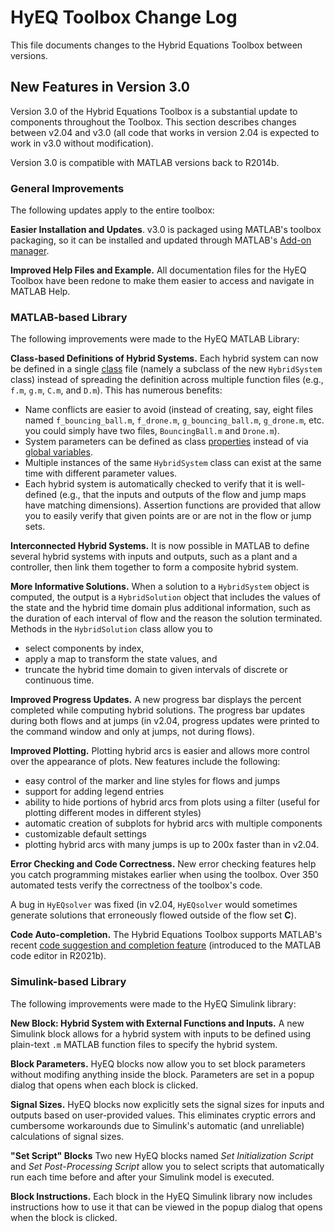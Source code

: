 # HyEQ Toolbox Change Log

This file documents changes to the Hybrid Equations Toolbox between versions.

## New Features in Version 3.0
Version 3.0 of the Hybrid Equations Toolbox is a substantial update to 
components throughout the Toolbox. This section describes changes between v2.04 and v3.0 (all code that works in version 2.04 is expected to work in v3.0 without modification). 

Version 3.0 is compatible with MATLAB versions back to R2014b.

 ### **General Improvements**
 
 The following updates apply to the entire toolbox:

 **Easier Installation and Updates**. v3.0 is packaged using MATLAB's toolbox packaging, so it can be installed and updated through MATLAB's [Add-on manager](https://www.mathworks.com/help/matlab/matlab_env/get-add-ons.html).
 
 **Improved Help Files and Example.** All documentation files for the HyEQ Toolbox have been redone to make them easier to access and navigate in MATLAB Help.

### **MATLAB-based Library**
 
 The following improvements were made to the HyEQ MATLAB Library:

 **Class-based Definitions of Hybrid Systems.** Each hybrid system can now 
 be defined in a single [class](https://www.mathworks.com/help/matlab/object-oriented-programming.html) file (namely a subclass of the new `HybridSystem` class) instead of spreading the definition across multiple function files (e.g., `f.m`, `g.m`, `C.m`, and `D.m`). This has numerous benefits:
 
 - Name conflicts are easier to avoid (instead of creating, say, eight files named `f_bouncing_ball.m`, `f_drone.m`, `g_bouncing_ball.m`, `g_drone.m`, etc. you could simply have two files, `BouncingBall.m` and `Drone.m`).
 - System parameters can be defined as class [properties](https://www.mathworks.com/help/matlab/matlab_oop/how-to-use-properties.html) instead of via [global variables](https://www.mathworks.com/help/matlab/matlab_prog/share-data-between-workspaces.html#f0-38470).
 - Multiple instances of the same `HybridSystem` class can exist at the same time with different parameter values.
 - Each hybrid system is automatically checked to verify that it is well-defined (e.g., that the inputs and outputs of the flow and jump maps have matching dimensions). Assertion functions are provided that allow you to easily verify that given points are or are not in the flow or jump sets.
 
 **Interconnected Hybrid Systems.** It is now possible in MATLAB to define 
 several hybrid systems with inputs and outputs, such as a plant and 
 a controller, then link them together to form a composite hybrid system. 
 
 **More Informative Solutions.** When a solution to a `HybridSystem` object is computed, 
 the output is a `HybridSolution` object that includes the values of the 
 state and the hybrid time domain plus additional information, 
 such as the duration of each interval of 
 flow and the reason the solution terminated. Methods in the `HybridSolution` class 
 allow you to 
 - select components by index, 
 - apply a map to transform the state values, and 
 - truncate the hybrid time domain to given intervals of discrete or continuous time. 
 
 **Improved Progress Updates.** A new progress bar displays 
 the percent completed while computing hybrid solutions. The progress bar updates during 
 both flows and at jumps (in v2.04, progress updates were printed to the 
 command window and only at jumps, not during flows).
 
 **Improved Plotting.** Plotting hybrid arcs is easier and allows more control over the appearance of plots. New features include the following:
 
 - easy control of the marker and line styles for flows and jumps
 - support for adding legend entries
 - ability to hide portions of hybrid arcs from plots using a filter (useful for plotting different modes in different styles)
 - automatic creation of subplots for hybrid arcs with multiple components
 - customizable default settings
 - plotting hybrid arcs with many jumps is up to 200x faster than in v2.04.
 
 **Error Checking and Code Correctness.** New error checking features help you catch programming mistakes earlier when using the toolbox. Over 350 automated tests verify the correctness of the toolbox's code. 
 
A bug in `HyEQsolver` was fixed (in v2.04, `HyEQsolver` would sometimes generate solutions that erroneously flowed outside of the flow set **C**).
 
 **Code Auto-completion.** The Hybrid Equations Toolbox supports MATLAB's recent [code suggestion and completion feature](https://www.mathworks.com/help/releases/R2021b/matlab/matlab_env/check-syntax-as-you-type.html#bswj2of-1) (introduced to the MATLAB code editor in R2021b).

 ### **Simulink-based Library**
 
 The following improvements were made to the HyEQ Simulink library:
 
 **New Block: Hybrid System with External Functions and Inputs.** A new Simulink block
 allows for a hybrid system with inputs to be defined using plain-text `.m` 
 MATLAB function files to specify the hybrid system.
 
 **Block Parameters.** HyEQ blocks now allow you to set block parameters without modifing
 anything inside the block. Parameters are set in a popup dialog that opens when each block is clicked.
 
 **Signal Sizes.** HyEQ blocks now explicitly sets the signal sizes for inputs and outputs based on user-provided values. This eliminates cryptic errors and cumbersome workarounds due to Simulink's automatic (and unreliable) calculations of signal sizes.

 **"Set <Callback> Script" Blocks** Two new HyEQ blocks named *Set Initialization Script* and *Set Post-Processing Script* allow you to select scripts that automatically run each time before and after your Simulink model is executed.

 **Block Instructions.** Each block in the HyEQ Simulink library
 now includes instructions how to use it that can be viewed in the popup dialog that opens when the block is
 clicked.
